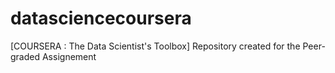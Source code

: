 # datasciencecoursera
[COURSERA : The Data Scientist's Toolbox] Repository created for the Peer-graded Assignement
